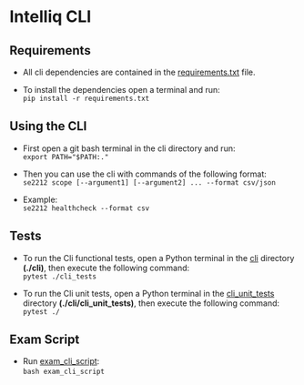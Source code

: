# Intelliq CLI

## Requirements
* All cli dependencies are contained in the [requirements.txt](https://github.com/ntua/SoftEng22-12/blob/main/cli/requirements.txt) file.

* To install the dependencies open a terminal and run:  
`pip install -r requirements.txt`

## Using the CLI
* First open a git bash terminal in the cli directory and run:  
`export PATH="$PATH:."`  

* Then you can use the cli with commands of the following format:  
`se2212 scope [--argument1] [--argument2] ... --format csv/json` 

* Example:  
`se2212 healthcheck --format csv`

## Tests
* To run the Cli functional tests, open a Python terminal in the [cli](https://github.com/ntua/SoftEng22-12/tree/main/cli) directory **(./cli)**, then execute the following command:  
`pytest ./cli_tests`

* To run the Cli unit tests, open a Python terminal in the [cli_unit_tests](https://github.com/ntua/SoftEng22-12/tree/main/cli/cli_unit_tests) directory **(./cli/cli_unit_tests)**, then execute the following command:  
`pytest ./`

## Exam Script
* Run [exam_cli_script](https://github.com/ntua/SoftEng22-12/blob/main/cli/exam_cli_script):  
  `bash exam_cli_script`